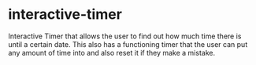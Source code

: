 # interactive-timer
Interactive Timer that allows the user to find out how much time there is until a certain date.
This also has a functioning timer that the user can put any amount of time into and also reset it if they make a mistake.
